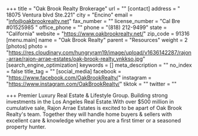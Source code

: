 +++
title = "Oak Brook Realty Brokerage"
url = ""
[contact]
address = " 18075 Ventura blvd Ste.221"
city = "Encino"
email = "info@oakbrookrealty.net"
fax_number = ""
license_number = "Cal Bre #01525985 "
office_phone = ""
phone = "(818) 212-9499"
state = "California"
website = "https://www.oakbrookrealty.net/"
zip_code = 91316
[menu.main]
name = "Oak Brook Realty"
parent = "Resources"
weight = 2
[photos]
photo = "https://res.cloudinary.com/hungryram19/image/upload/v1636142287/rajon-arrae/rajon-arrae-estates/oak-brook-realty_ynkkso.jpg"
[search_engine_optimization]
keywords = []
meta_description = ""
no_index = false
title_tag = ""
[social_media]
facebook = "https://www.facebook.com/OakBrookRealty/"
instagram = "https://www.instagram.com/OakBrookRealty/"
tiktok = ""
twitter = ""

+++
Premier Luxury Real Estate & Lifestyle Group. Building strong investments in the Los Angeles Real Estate.With over $500 million in cumulative sale, Rajon Arrae Estates is excited to be apart of Oak Brook Realty's team. Together they will handle home buyers & sellers with excellent care & knowledge whether you are a first timer or a seasoned property hunter.